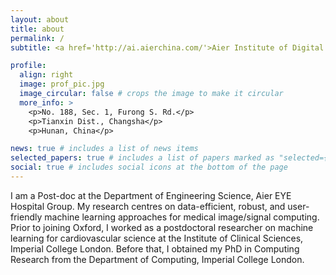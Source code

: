```yaml
---
layout: about
title: about
permalink: /
subtitle: <a href='http://ai.aierchina.com/'>Aier Institute of Digital Ophthalmology & Visual Science</a>, Changsha, Hunan

profile:
  align: right
  image: prof_pic.jpg
  image_circular: false # crops the image to make it circular
  more_info: >
    <p>No. 188, Sec. 1, Furong S. Rd.</p>
    <p>Tianxin Dist., Changsha</p>
    <p>Hunan, China</p>

news: true # includes a list of news items
selected_papers: true # includes a list of papers marked as "selected={true}"
social: true # includes social icons at the bottom of the page
---
```


I am a Post-doc at the Department of Engineering Science, Aier EYE Hospital Group. My research centres on data-efficient, robust, and user-friendly machine learning approaches for medical image/signal computing. Prior to joining Oxford, I worked as a postdoctoral researcher on machine learning for cardiovascular science at the Institute of Clinical Sciences, Imperial College London. Before that, I obtained my PhD in Computing Research from the Department of Computing, Imperial College London.

<!-- Write your biography here. Tell the world about yourself. Link to your favorite [subreddit](http://reddit.com). You can put a picture in, too. The code is already in, just name your picture `prof_pic.jpg` and put it in the `img/` folder.

Put your address / P.O. box / other info right below your picture. You can also disable any of these elements by editing `profile` property of the YAML header of your `_pages/about.md`. Edit `_bibliography/papers.bib` and Jekyll will render your [publications page](/al-folio/publications/) automatically.

Link to your social media connections, too. This theme is set up to use [Font Awesome icons](https://fontawesome.com/) and [Academicons](https://jpswalsh.github.io/academicons/), like the ones below. Add your Facebook, Twitter, LinkedIn, Google Scholar, or just disable all of them. -->

